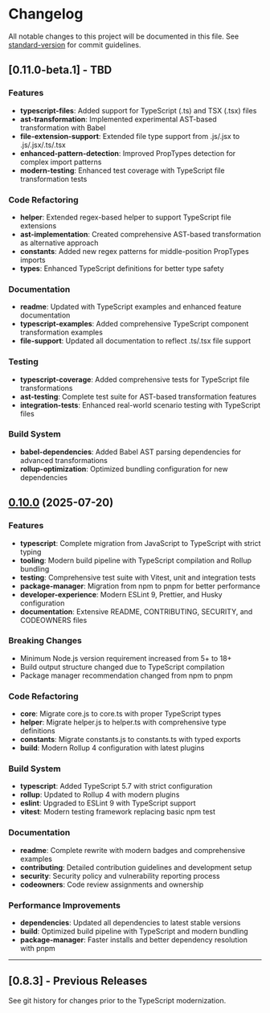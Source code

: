 # Changelog

All notable changes to this project will be documented in this file. See [standard-version](https://github.com/conventional-changelog/standard-version) for commit guidelines.

## [0.11.0-beta.1] - TBD

### Features

* **typescript-files**: Added support for TypeScript (.ts) and TSX (.tsx) files
* **ast-transformation**: Implemented experimental AST-based transformation with Babel
* **file-extension-support**: Extended file type support from .js/.jsx to .js/.jsx/.ts/.tsx
* **enhanced-pattern-detection**: Improved PropTypes detection for complex import patterns
* **modern-testing**: Enhanced test coverage with TypeScript file transformation tests

### Code Refactoring

* **helper**: Extended regex-based helper to support TypeScript file extensions
* **ast-implementation**: Created comprehensive AST-based transformation as alternative approach
* **constants**: Added new regex patterns for middle-position PropTypes imports
* **types**: Enhanced TypeScript definitions for better type safety

### Documentation

* **readme**: Updated with TypeScript examples and enhanced feature documentation
* **typescript-examples**: Added comprehensive TypeScript component transformation examples
* **file-support**: Updated all documentation to reflect .ts/.tsx file support

### Testing

* **typescript-coverage**: Added comprehensive tests for TypeScript file transformations
* **ast-testing**: Complete test suite for AST-based transformation features
* **integration-tests**: Enhanced real-world scenario testing with TypeScript files

### Build System

* **babel-dependencies**: Added Babel AST parsing dependencies for advanced transformations
* **rollup-optimization**: Optimized bundling configuration for new dependencies

## [0.10.0](https://github.com/vish288/move-prop-types/compare/v0.8.3...v0.10.0) (2025-07-20)

### Features

* **typescript**: Complete migration from JavaScript to TypeScript with strict typing
* **tooling**: Modern build pipeline with TypeScript compilation and Rollup bundling
* **testing**: Comprehensive test suite with Vitest, unit and integration tests
* **package-manager**: Migration from npm to pnpm for better performance
* **developer-experience**: Modern ESLint 9, Prettier, and Husky configuration
* **documentation**: Extensive README, CONTRIBUTING, SECURITY, and CODEOWNERS files

### Breaking Changes

* Minimum Node.js version requirement increased from 5+ to 18+
* Build output structure changed due to TypeScript compilation
* Package manager recommendation changed from npm to pnpm

### Code Refactoring

* **core**: Migrate core.js to core.ts with proper TypeScript types
* **helper**: Migrate helper.js to helper.ts with comprehensive type definitions
* **constants**: Migrate constants.js to constants.ts with typed exports
* **build**: Modern Rollup 4 configuration with latest plugins

### Build System

* **typescript**: Added TypeScript 5.7 with strict configuration
* **rollup**: Updated to Rollup 4 with modern plugins
* **eslint**: Upgraded to ESLint 9 with TypeScript support
* **vitest**: Modern testing framework replacing basic npm test

### Documentation

* **readme**: Complete rewrite with modern badges and comprehensive examples
* **contributing**: Detailed contribution guidelines and development setup
* **security**: Security policy and vulnerability reporting process
* **codeowners**: Code review assignments and ownership

### Performance Improvements

* **dependencies**: Updated all dependencies to latest stable versions
* **build**: Optimized build pipeline with TypeScript and modern bundling
* **package-manager**: Faster installs and better dependency resolution with pnpm

---

## [0.8.3] - Previous Releases

See git history for changes prior to the TypeScript modernization.